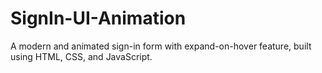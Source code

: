 # SignIn-UI-Animation
A modern and animated sign-in form with expand-on-hover feature, built using HTML, CSS, and JavaScript.
